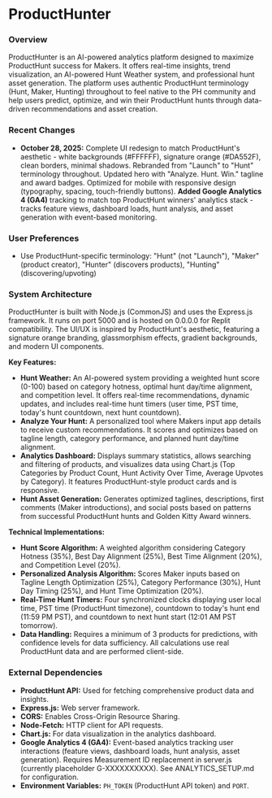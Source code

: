 # ProductHunter

### Overview
ProductHunter is an AI-powered analytics platform designed to maximize ProductHunt success for Makers. It offers real-time insights, trend visualization, an AI-powered Hunt Weather system, and professional hunt asset generation. The platform uses authentic ProductHunt terminology (Hunt, Maker, Hunting) throughout to feel native to the PH community and help users predict, optimize, and win their ProductHunt hunts through data-driven recommendations and asset creation.

### Recent Changes
*   **October 28, 2025:** Complete UI redesign to match ProductHunt's aesthetic - white backgrounds (#FFFFFF), signature orange (#DA552F), clean borders, minimal shadows. Rebranded from "Launch" to "Hunt" terminology throughout. Updated hero with "Analyze. Hunt. Win." tagline and award badges. Optimized for mobile with responsive design (typography, spacing, touch-friendly buttons). **Added Google Analytics 4 (GA4)** tracking to match top ProductHunt winners' analytics stack - tracks feature views, dashboard loads, hunt analysis, and asset generation with event-based monitoring.

### User Preferences
*   Use ProductHunt-specific terminology: "Hunt" (not "Launch"), "Maker" (product creator), "Hunter" (discovers products), "Hunting" (discovering/upvoting)

### System Architecture
ProductHunter is built with Node.js (CommonJS) and uses the Express.js framework. It runs on port 5000 and is hosted on 0.0.0.0 for Replit compatibility. The UI/UX is inspired by ProductHunt's aesthetic, featuring a signature orange branding, glassmorphism effects, gradient backgrounds, and modern UI components.

**Key Features:**
*   **Hunt Weather:** An AI-powered system providing a weighted hunt score (0-100) based on category hotness, optimal hunt day/time alignment, and competition level. It offers real-time recommendations, dynamic updates, and includes real-time hunt timers (user time, PST time, today's hunt countdown, next hunt countdown).
*   **Analyze Your Hunt:** A personalized tool where Makers input app details to receive custom recommendations. It scores and optimizes based on tagline length, category performance, and planned hunt day/time alignment.
*   **Analytics Dashboard:** Displays summary statistics, allows searching and filtering of products, and visualizes data using Chart.js (Top Categories by Product Count, Hunt Activity Over Time, Average Upvotes by Category). It features ProductHunt-style product cards and is responsive.
*   **Hunt Asset Generation:** Generates optimized taglines, descriptions, first comments (Maker introductions), and social posts based on patterns from successful ProductHunt hunts and Golden Kitty Award winners.

**Technical Implementations:**
*   **Hunt Score Algorithm:** A weighted algorithm considering Category Hotness (35%), Best Day Alignment (25%), Best Time Alignment (20%), and Competition Level (20%).
*   **Personalized Analysis Algorithm:** Scores Maker inputs based on Tagline Length Optimization (25%), Category Performance (30%), Hunt Day Timing (25%), and Hunt Time Optimization (20%).
*   **Real-Time Hunt Timers:** Four synchronized clocks displaying user local time, PST time (ProductHunt timezone), countdown to today's hunt end (11:59 PM PST), and countdown to next hunt start (12:01 AM PST tomorrow).
*   **Data Handling:** Requires a minimum of 3 products for predictions, with confidence levels for data sufficiency. All calculations use real ProductHunt data and are performed client-side.

### External Dependencies
*   **ProductHunt API:** Used for fetching comprehensive product data and insights.
*   **Express.js:** Web server framework.
*   **CORS:** Enables Cross-Origin Resource Sharing.
*   **Node-Fetch:** HTTP client for API requests.
*   **Chart.js:** For data visualization in the analytics dashboard.
*   **Google Analytics 4 (GA4):** Event-based analytics tracking user interactions (feature views, dashboard loads, hunt analysis, asset generation). Requires Measurement ID replacement in server.js (currently placeholder G-XXXXXXXXXX). See ANALYTICS_SETUP.md for configuration.
*   **Environment Variables:** `PH_TOKEN` (ProductHunt API token) and `PORT`.